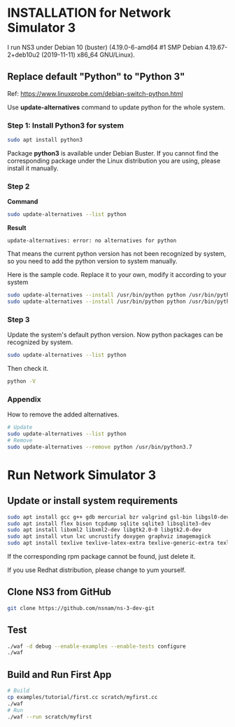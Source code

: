 # INSTALLATION for Network Simulator 3

I run NS3 under Debian 10 (buster) (4.19.0-6-amd64 #1 SMP Debian 4.19.67-2+deb10u2 (2019-11-11) x86_64 GNU/Linux).

## Replace default "Python" to "Python 3"

Ref: https://www.linuxprobe.com/debian-switch-python.html

Use **update-alternatives** command to update python for the whole system.  

### Step 1: Install Python3 for system

```bash
sudo apt install python3
```

Package **python3** is available under Debian Buster. If you cannot find the corresponding package under the Linux distribution you are using, please install it manually.

### Step 2

**Command** 

```bash
sudo update-alternatives --list python 
```

**Result** 

```
update-alternatives: error: no alternatives for python 
```

That means the current python version has not been recognized by system, so you need to add the python version to system manually. 

Here is the sample code. Replace it to your own, modify it according to your system

```bash
sudo update-alternatives --install /usr/bin/python python /usr/bin/python3.7 1
sudo update-alternatives --install /usr/bin/python python /usr/bin/python2.7 2
```

### Step 3

Update the system's default python version. Now python packages can be recognized by system.  

```bash
sudo update-alternatives --list python
```

Then check it.

```bash
python -V
```

### Appendix

How to remove the added alternatives. 

```bash
# Update
sudo update-alternatives --list python
# Remove 
sudo update-alternatives --remove python /usr/bin/python3.7
```

# Run Network Simulator 3

## Update or install system requirements

```bash
sudo apt install gcc g++ gdb mercurial bzr valgrind gsl-bin libgsl0-dev libgsl0ldbl
sudo apt install flex bison tcpdump sqlite sqlite3 libsqlite3-dev
sudo apt install libxml2 libxml2-dev libgtk2.0-0 libgtk2.0-dev
sudo apt install vtun lxc uncrustify doxygen graphviz imagemagick
sudo apt install texlive texlive-latex-extra texlive-generic-extra texlive-generic-recommended texinfo dia texlive-extra-utils  python3-pygraphviz libboost-filesystem-dev
```

If the corresponding rpm package cannot be found, just delete it. 

If you use Redhat distribution, please change to yum yourself.  

## Clone NS3 from GitHub

```bash
git clone https://github.com/nsnam/ns-3-dev-git
```

## Test

```bash
./waf -d debug --enable-examples --enable-tests configure
./waf
```

## Build and Run First App

```bash
# Build
cp examples/tutorial/first.cc scratch/myfirst.cc
./waf
# Run
./waf --run scratch/myfirst
```

